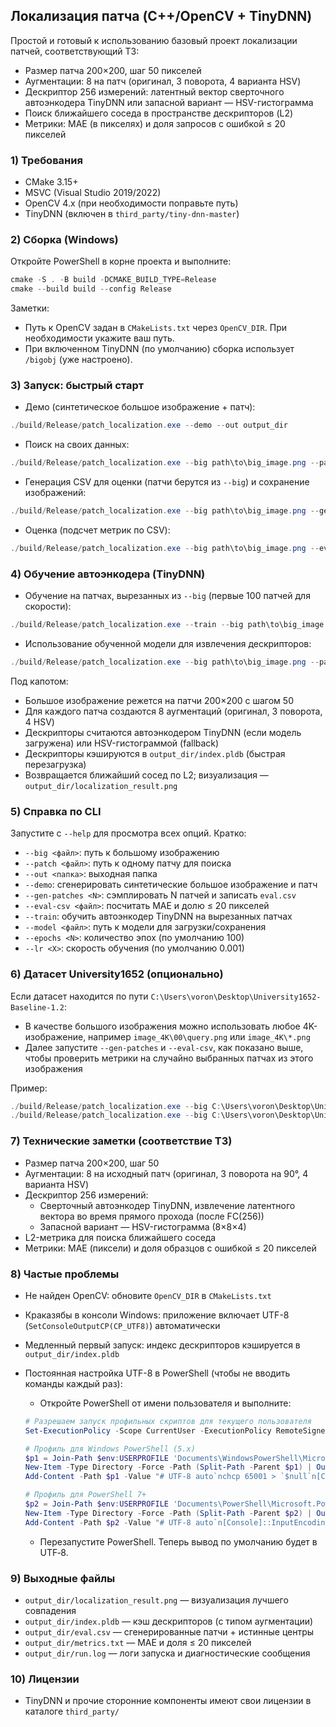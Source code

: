 ## Локализация патча (C++/OpenCV + TinyDNN)

Простой и готовый к использованию базовый проект локализации патчей, соответствующий ТЗ:
- Размер патча 200×200, шаг 50 пикселей
- Аугментации: 8 на патч (оригинал, 3 поворота, 4 варианта HSV)
- Дескриптор 256 измерений: латентный вектор сверточного автоэнкодера TinyDNN или запасной вариант — HSV-гистограмма
- Поиск ближайшего соседа в пространстве дескрипторов (L2)
- Метрики: MAE (в пикселях) и доля запросов с ошибкой ≤ 20 пикселей

### 1) Требования
- CMake 3.15+
- MSVC (Visual Studio 2019/2022)
- OpenCV 4.x (при необходимости поправьте путь)
- TinyDNN (включен в `third_party/tiny-dnn-master`)

### 2) Сборка (Windows)
Откройте PowerShell в корне проекта и выполните:
```powershell
cmake -S . -B build -DCMAKE_BUILD_TYPE=Release
cmake --build build --config Release
```
Заметки:
- Путь к OpenCV задан в `CMakeLists.txt` через `OpenCV_DIR`. При необходимости укажите ваш путь.
- При включенном TinyDNN (по умолчанию) сборка использует `/bigobj` (уже настроено).

### 3) Запуск: быстрый старт
- Демо (синтетическое большое изображение + патч):
```powershell
./build/Release/patch_localization.exe --demo --out output_dir
```
- Поиск на своих данных:
```powershell
./build/Release/patch_localization.exe --big path\to\big_image.png --patch path\to\patch.png --out output_dir
```
- Генерация CSV для оценки (патчи берутся из `--big`) и сохранение изображений:
```powershell
./build/Release/patch_localization.exe --big path\to\big_image.png --gen-patches 200 --out output_dir
```
- Оценка (подсчет метрик по CSV):
```powershell
./build/Release/patch_localization.exe --big path\to\big_image.png --eval-csv output_dir\eval.csv --out output_dir
```

### 4) Обучение автоэнкодера (TinyDNN)
- Обучение на патчах, вырезанных из `--big` (первые 100 патчей для скорости):
```powershell
./build/Release/patch_localization.exe --train --big path\to\big_image.png --epochs 10 --lr 0.001 --model output_dir\autoencoder.model --out output_dir
```
- Использование обученной модели для извлечения дескрипторов:
```powershell
./build/Release/patch_localization.exe --big path\to\big_image.png --patch path\to\patch.png --model output_dir\autoencoder.model --out output_dir
```

Под капотом:
- Большое изображение режется на патчи 200×200 с шагом 50
- Для каждого патча создаются 8 аугментаций (оригинал, 3 поворота, 4 HSV)
- Дескрипторы считаются автоэнкодером TinyDNN (если модель загружена) или HSV-гистограммой (fallback)
- Дескрипторы кэшируются в `output_dir/index.pldb` (быстрая перезагрузка)
- Возвращается ближайший сосед по L2; визуализация — `output_dir/localization_result.png`

### 5) Справка по CLI
Запустите с `--help` для просмотра всех опций. Кратко:
- `--big <файл>`: путь к большому изображению
- `--patch <файл>`: путь к одному патчу для поиска
- `--out <папка>`: выходная папка
- `--demo`: сгенерировать синтетические большое изображение и патч
- `--gen-patches <N>`: сэмплировать N патчей и записать `eval.csv`
- `--eval-csv <файл>`: посчитать MAE и долю ≤ 20 пикселей
- `--train`: обучить автоэнкодер TinyDNN на вырезанных патчах
- `--model <файл>`: путь к модели для загрузки/сохранения
- `--epochs <N>`: количество эпох (по умолчанию 100)
- `--lr <X>`: скорость обучения (по умолчанию 0.001)

### 6) Датасет University1652 (опционально)
Если датасет находится по пути `C:\Users\voron\Desktop\University1652-Baseline-1.2`:
- В качестве большого изображения можно использовать любое 4K-изображение, например `image_4K\00\query.png` или `image_4K\*.png`
- Далее запустите `--gen-patches` и `--eval-csv`, как показано выше, чтобы проверить метрики на случайно выбранных патчах из этого изображения

Пример:
```powershell
./build/Release/patch_localization.exe --big C:\Users\voron\Desktop\University1652-Baseline-1.2\image_4K\00\query.png --gen-patches 300 --out output_dir
./build/Release/patch_localization.exe --big C:\Users\voron\Desktop\University1652-Baseline-1.2\image_4K\00\query.png --eval-csv output_dir\eval.csv --out output_dir
```

### 7) Технические заметки (соответствие ТЗ)
- Размер патча 200×200, шаг 50
- Аугментации: 8 на исходный патч (оригинал, 3 поворота на 90°, 4 варианта HSV)
- Дескриптор 256 измерений:
  - Сверточный автоэнкодер TinyDNN, извлечение латентного вектора во время прямого прохода (после FC(256))
  - Запасной вариант — HSV-гистограмма (8×8×4)
- L2-метрика для поиска ближайшего соседа
- Метрики: MAE (пиксели) и доля образцов с ошибкой ≤ 20 пикселей

### 8) Частые проблемы
- Не найден OpenCV: обновите `OpenCV_DIR` в `CMakeLists.txt`
- Краказябы в консоли Windows: приложение включает UTF-8 (`SetConsoleOutputCP(CP_UTF8)`) автоматически
- Медленный первый запуск: индекс дескрипторов кэшируется в `output_dir/index.pldb`

- Постоянная настройка UTF-8 в PowerShell (чтобы не вводить команды каждый раз):
  - Откройте PowerShell от имени пользователя и выполните:
  ```powershell
  # Разрешаем запуск профильных скриптов для текущего пользователя
  Set-ExecutionPolicy -Scope CurrentUser -ExecutionPolicy RemoteSigned -Force

  # Профиль для Windows PowerShell (5.x)
  $p1 = Join-Path $env:USERPROFILE 'Documents\WindowsPowerShell\Microsoft.PowerShell_profile.ps1'
  New-Item -Type Directory -Force -Path (Split-Path -Parent $p1) | Out-Null
  Add-Content -Path $p1 -Value "# UTF-8 auto`nchcp 65001 > `$null`n[Console]::InputEncoding=[System.Text.UTF8Encoding]::new()`n[Console]::OutputEncoding=[System.Text.UTF8Encoding]::new()`n`$OutputEncoding=[System.Text.UTF8Encoding]::new()`n"

  # Профиль для PowerShell 7+
  $p2 = Join-Path $env:USERPROFILE 'Documents\PowerShell\Microsoft.PowerShell_profile.ps1'
  New-Item -Type Directory -Force -Path (Split-Path -Parent $p2) | Out-Null
  Add-Content -Path $p2 -Value "# UTF-8 auto`n[Console]::InputEncoding=[System.Text.UTF8Encoding]::new()`n[Console]::OutputEncoding=[System.Text.UTF8Encoding]::new()`n`$OutputEncoding=[System.Text.UTF8Encoding]::new()`n"
  ```
  - Перезапустите PowerShell. Теперь вывод по умолчанию будет в UTF‑8.

### 9) Выходные файлы
- `output_dir/localization_result.png` — визуализация лучшего совпадения
- `output_dir/index.pldb` — кэш дескрипторов (с типом аугментации)
- `output_dir/eval.csv` — сгенерированные патчи + истинные центры
- `output_dir/metrics.txt` — MAE и доля ≤ 20 пикселей
- `output_dir/run.log` — логи запуска и диагностические сообщения

### 10) Лицензии
- TinyDNN и прочие сторонние компоненты имеют свои лицензии в каталоге `third_party/`

